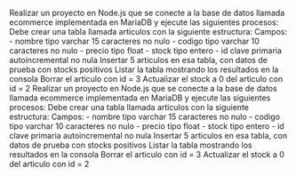 Realizar un proyecto en Node.js que se conecte a la base de datos llamada ecommerce implementada en MariaDB y ejecute las siguientes procesos:
 Debe crear una tabla llamada articulos con la siguiente estructura:
 Campos: 
    - nombre tipo varchar 15 caracteres no nulo
    - codigo tipo varchar 10 caracteres no nulo
    - precio tipo float
    - stock tipo entero
    - id clave primaria autoincremental no nula
Insertar 5 articulos en esa tabla, con datos de prueba con stocks positivos 
Listar la tabla mostrando los resultados en la consola
Borrar el articulo con id = 3
Actualizar el stock a 0 del articulo con id = 2
Realizar un proyecto en Node.js que se conecte a la base de datos llamada ecommerce implementada en MariaDB y ejecute las siguientes procesos:
 Debe crear una tabla llamada articulos con la siguiente estructura:
 Campos: 
    - nombre tipo varchar 15 caracteres no nulo
    - codigo tipo varchar 10 caracteres no nulo
    - precio tipo float
    - stock tipo entero
    - id clave primaria autoincremental no nula
Insertar 5 articulos en esa tabla, con datos de prueba con stocks positivos 
Listar la tabla mostrando los resultados en la consola
Borrar el articulo con id = 3
Actualizar el stock a 0 del articulo con id = 2
 